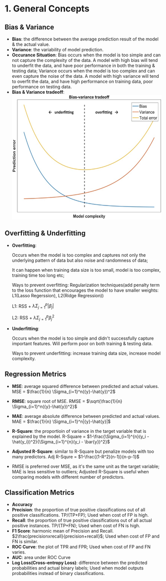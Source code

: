 # 1. General Concepts
## Bias & Variance
- **Bias**: the difference between the average prediction result of the model & the actual value.
- **Variance**: the variability of model prediction.
- **Occurance Situation**: Bias occurs when the model is too simple and can not capture the complexity of the data. A model with high bias will tend to underfit the data, and have poor performance in both the training & testing data; Variance occurs when the model is too complex and can even capture the noise of the data. A model with high variance will tend to overfit the data, and have high performance on training data, poor performance on testing data.
- **Bias & Variance tradeoff**: 
            <img src="https://github.com/NNNancyNing/Data-Science-Interview/blob/main/Images/Bias-Variance-Tradeoff.jpeg" width=550 height=400>
            
## Overfitting & Underfitting
- **Overfitting**: 

    Occurs when the model is too complex and captures not only the underlying pattern of data but also noise and randomness of data; 
    
    It can happen when training data size is too small, model is too complex, training time too long etc; 
    
    Ways to prevent overfitting: Regularization techniques(add penalty term to the loss function that encourages the model to have smaller weights: L1(Lasso Regerssion), L2(Ridge Regression)) 
    
    L1: RSS + $\lambda\Sigma_{j=1}^{p}|\beta_j|$            
    
    L2: RSS + $\lambda\Sigma_{j=1}^{p}\beta_j^2$
    
- **Underfitting**:
   
    Occurs when the model is too simple and didn't successfully capture important features. Will perform poor on both training & testing data. 
    
    Ways to prevent underfitting: increase training data size, increase model complexity.


## Regression Metrics
- **MSE**: average squared difference between predicted and actual values. MSE = $\frac{1}{n} \Sigma_{i=1}^n({y}-\hat{y})^2$
- **RMSE**: square root of MSE. RMSE = $\sqrt{\frac{1}{n} \Sigma_{i=1}^n({y}-\hat{y})^2}$
- **MAE**: average absolute difference between predicted and actual values. MAE = $\frac{1}{n} \Sigma_{i=1}^n|{y}-\hat{y}|$
- **R-Square**: the proportioin of variance in the target variable that is explained by the model. R-Square = $1-\frac{\Sigma_{i=1}^{n}(y_i - \hat{y_i})^2}{\Sigma_{i=1}^{n}(y_i - \bar{y})^2}$
- **Adjusted R-Square**: similar to R-Square but penalize models with too many predictors. Adj R-Squre = $1-\frac{(1-R^2)(n-1)}{n-p-1}$

- RMSE is preferred over MSE, as it's the same unit as the target variable; MAE is less sensitive to outliers; Adjusted R-Square is useful when comparing models with different number of predictors.

## Classification Metrics
- **Accuracy**
- **Precision**: the proportion of true positive classifications out of all positive classifications. TP/(TP+FP); Used when cost of FP is high.
- **Recall**: the proportion of true positive classifications out of all actual positive instances. TP/(TP+FN); Used when cost of FN is high.
- **F1 Score**: harmonic mean of Precision and Recall. $2\frac{precisionxrecall}{precision+recall}$; Used when cost of FP and FN is similar.
- **ROC Curve**: the plot of TPR and FPR; Used when cost of FP and FN varies.
- **AUC**: area under ROC Curve
- **Log Loss(Cross-entropy Loss)**: difference between the predicted probabilities and actual binary labels; Used when model outputs probabilities instead of binary classifications.



 

